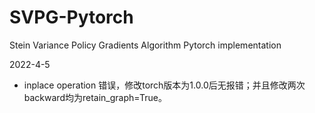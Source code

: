 # SVPG-Pytorch
Stein Variance Policy Gradients Algorithm Pytorch implementation

2022-4-5

- inplace operation 错误，修改torch版本为1.0.0后无报错；并且修改两次backward均为retain_graph=True。
